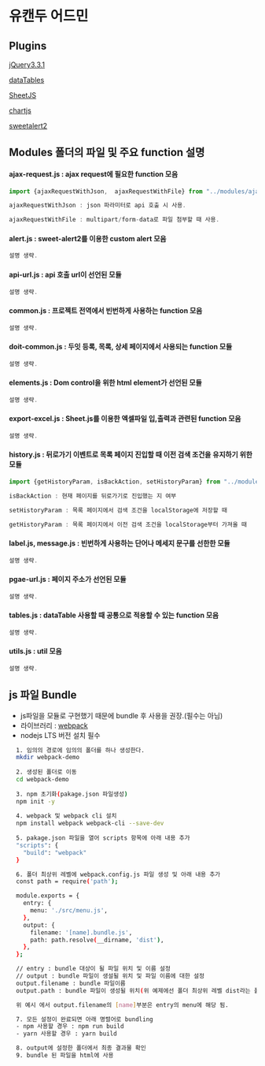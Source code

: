 
# 유캔두 어드민

## Plugins
[jQuery3.3.1](https://jquery.com/)

[dataTables](https://datatables.net/)

[SheetJS](https://sheetjs.com/)

[chartjs](https://www.chartjs.org/)

[sweetalert2](https://sweetalert2.github.io/)

## Modules 폴더의 파일 및 주요 function 설명

#### ajax-request.js : ajax request에 필요한 function 모음
```javascript
import {ajaxRequestWithJson,  ajaxRequestWithFile} from "../modules/ajax-request.js";

ajaxRequestWithJson : json 파라미터로 api 호출 시 사용.

ajaxRequestWithFile : multipart/form-data로 파일 첨부할 때 사용.
```

#### alert.js : sweet-alert2를 이용한 custom alert 모음
```javascript
설명 생략.
```

#### api-url.js : api 호출 url이 선언된 모듈
```javascript
설명 생략.
```

#### common.js : 프로젝트 전역에서 빈번하게 사용하는 function 모음
```javascript
설명 생략.
```

#### doit-common.js : 두잇 등록, 목록, 상세 페이지에서 사용되는 function 모듈
```javascript
설명 생략.
```

#### elements.js : Dom control을 위한 html element가 선언된 모듈
```javascript
설명 생략.
```

#### export-excel.js : Sheet.js를 이용한 엑셀파일 입,출력과 관련된 function 모음
```javascript
설명 생략.
```

#### history.js : 뒤로가기 이벤트로 목록 페이지 진입할 때 이전 검색 조건을 유지하기 위한 모듈
```javascript
import {getHistoryParam, isBackAction, setHistoryParam} from "../modules/history.js";

isBackAction : 현재 페이지를 뒤로가기로 진입했는 지 여부

setHistoryParam : 목록 페이지에서 검색 조건을 localStorage에 저장할 때

getHistoryParam : 목록 페이지에서 이전 검색 조건을 localStorage부터 가져올 때

```

#### label.js, message.js : 빈번하게 사용하는 단어나 메세지 문구를 선한한 모듈
```javascript
설명 생략.
```

#### pgae-url.js : 페이지 주소가 선언된 모듈
```javascript
설명 생략.
```

#### tables.js : dataTable 사용할 때 공통으로 적용할 수 있는 function 모음
```javascript
설명 생략.
```

#### utils.js : util 모음
```javascript
설명 생략.
```
## js 파일 Bundle
* js파일을 모듈로 구현했기 때문에 bundle 후 사용을 권장.(필수는 아님)
* 라이브러리 : [webpack](https://webpack.js.org/)
* nodejs LTS 버전 설치 필수
```bash
  1. 임의의 경로에 임의의 폴더를 하나 생성한다.
  mkdir webpack-demo
  
  2. 생성된 폴더로 이동
  cd webpack-demo
  
  3. npm 초기화(pakage.json 파일생성)
  npm init -y
  
  4. webpack 및 webpack cli 설치
  npm install webpack webpack-cli --save-dev
  
  5. pakage.json 파일을 열어 scripts 항목에 아래 내용 추가
  "scripts": {
    "build": "webpack"
  }
```
```bash
  6. 폴더 최상위 레벨에 webpack.config.js 파일 생성 및 아래 내용 추가
  const path = require('path');

  module.exports = {
    entry: {
      menu: './src/menu.js',
    },
    output: {
      filename: '[name].bundle.js',
      path: path.resolve(__dirname, 'dist'),
    },
  };

  // entry : bundle 대상이 될 파일 위치 및 이름 설정
  // output : bundle 파일이 생설될 위치 및 파일 이름에 대한 설정
  output.filename : bundle 파일이름
  output.path : bundle 파일이 생성될 위치(위 예제에선 폴더 최상위 레벨 dist라는 폴더에 생성됨)

  위 예시 에서 output.filename의 [name]부분은 entry의 menu에 해당 됨.
```
```bash
  7. 모든 설정이 완료되면 아래 명렬어로 bundling
  - npm 사용할 경우 : npm run build
  - yarn 사용할 경우 : yarn build

  8. output에 설정한 폴더에서 최종 결과물 확인
  9. bundle 된 파일을 html에 사용
```